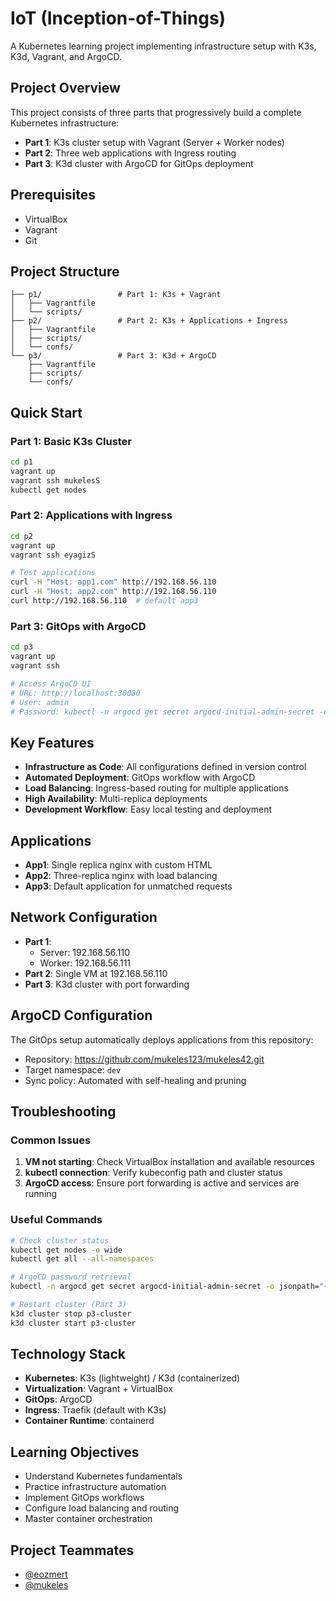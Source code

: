 # IoT (Inception-of-Things)

A Kubernetes learning project implementing infrastructure setup with K3s, K3d, Vagrant, and ArgoCD.

## Project Overview

This project consists of three parts that progressively build a complete Kubernetes infrastructure:

- **Part 1**: K3s cluster setup with Vagrant (Server + Worker nodes)
- **Part 2**: Three web applications with Ingress routing
- **Part 3**: K3d cluster with ArgoCD for GitOps deployment

## Prerequisites

- VirtualBox
- Vagrant
- Git

## Project Structure

```
├── p1/                 # Part 1: K3s + Vagrant
│   ├── Vagrantfile
│   └── scripts/
├── p2/                 # Part 2: K3s + Applications + Ingress
│   ├── Vagrantfile
│   ├── scripts/
│   └── confs/
└── p3/                 # Part 3: K3d + ArgoCD
    ├── Vagrantfile
    ├── scripts/
    └── confs/
```

## Quick Start

### Part 1: Basic K3s Cluster
```bash
cd p1
vagrant up
vagrant ssh mukelesS
kubectl get nodes
```

### Part 2: Applications with Ingress
```bash
cd p2
vagrant up
vagrant ssh eyagizS

# Test applications
curl -H "Host: app1.com" http://192.168.56.110
curl -H "Host: app2.com" http://192.168.56.110
curl http://192.168.56.110  # default app3
```

### Part 3: GitOps with ArgoCD
```bash
cd p3
vagrant up
vagrant ssh

# Access ArgoCD UI
# URL: http://localhost:30080
# User: admin
# Password: kubectl -n argocd get secret argocd-initial-admin-secret -o jsonpath="{.data.password}" | base64 -d
```

## Key Features

- **Infrastructure as Code**: All configurations defined in version control
- **Automated Deployment**: GitOps workflow with ArgoCD
- **Load Balancing**: Ingress-based routing for multiple applications
- **High Availability**: Multi-replica deployments
- **Development Workflow**: Easy local testing and deployment

## Applications

- **App1**: Single replica nginx with custom HTML
- **App2**: Three-replica nginx with load balancing
- **App3**: Default application for unmatched requests

## Network Configuration

- **Part 1**: 
  - Server: 192.168.56.110
  - Worker: 192.168.56.111
- **Part 2**: Single VM at 192.168.56.110
- **Part 3**: K3d cluster with port forwarding

## ArgoCD Configuration

The GitOps setup automatically deploys applications from this repository:
- Repository: https://github.com/mukeles123/mukeles42.git
- Target namespace: `dev`
- Sync policy: Automated with self-healing and pruning

## Troubleshooting

### Common Issues

1. **VM not starting**: Check VirtualBox installation and available resources
2. **kubectl connection**: Verify kubeconfig path and cluster status
3. **ArgoCD access**: Ensure port forwarding is active and services are running

### Useful Commands

```bash
# Check cluster status
kubectl get nodes -o wide
kubectl get all --all-namespaces

# ArgoCD password retrieval
kubectl -n argocd get secret argocd-initial-admin-secret -o jsonpath="{.data.password}" | base64 -d

# Restart cluster (Part 3)
k3d cluster stop p3-cluster
k3d cluster start p3-cluster
```

## Technology Stack

- **Kubernetes**: K3s (lightweight) / K3d (containerized)
- **Virtualization**: Vagrant + VirtualBox
- **GitOps**: ArgoCD
- **Ingress**: Traefik (default with K3s)
- **Container Runtime**: containerd

## Learning Objectives

- Understand Kubernetes fundamentals
- Practice infrastructure automation
- Implement GitOps workflows
- Configure load balancing and routing
- Master container orchestration

## Project Teammates

- [@eozmert](https://github.com/enesozmert)
- [@mukeles](https://github.com/yasirkelesh)
